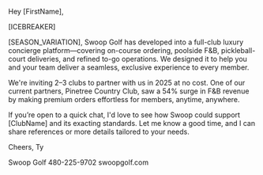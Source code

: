 Hey [FirstName],

[ICEBREAKER]

[SEASON_VARIATION], Swoop Golf has developed into a full-club luxury concierge platform—covering on-course ordering, poolside F&B, pickleball-court deliveries, and refined to-go operations. We designed it to help you and your team deliver a seamless, exclusive experience to every member.

We're inviting 2–3 clubs to partner with us in 2025 at no cost. One of our current partners, Pinetree Country Club, saw a 54% surge in F&B revenue by making premium orders effortless for members, anytime, anywhere.

If you’re open to a quick chat, I'd love to see how Swoop could support [ClubName] and its exacting standards. Let me know a good time, and I can share references or more details tailored to your needs.

Cheers,
Ty

Swoop Golf
480-225-9702
swoopgolf.com
